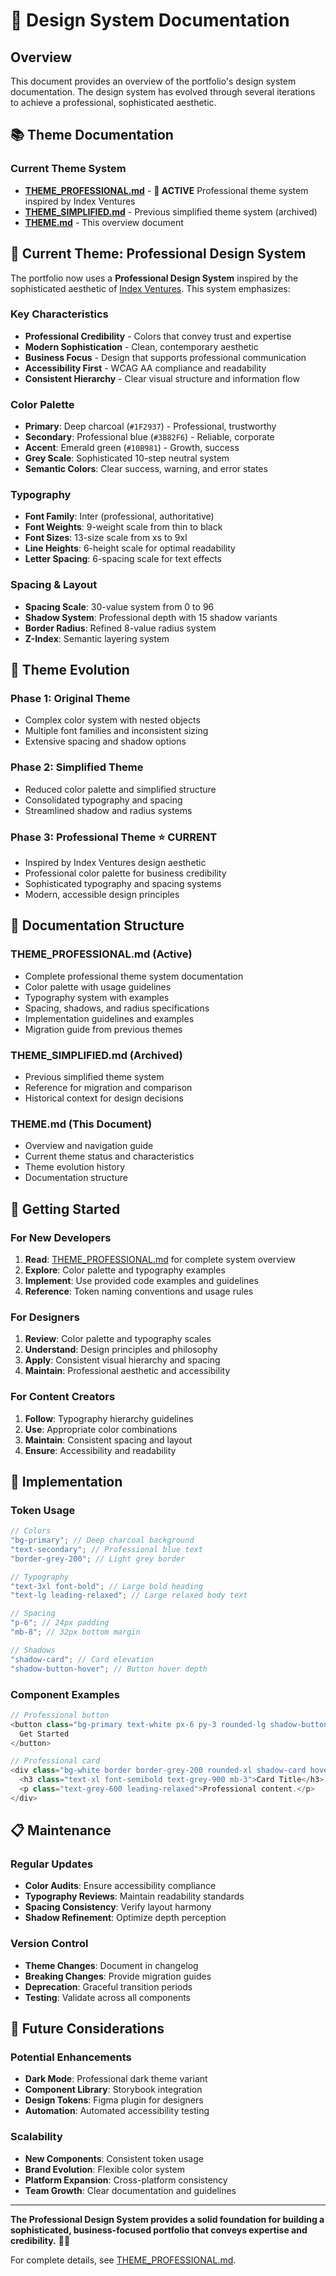 # 🎨 Design System Documentation

## Overview

This document provides an overview of the portfolio's design system documentation. The design system has evolved through several iterations to achieve a professional, sophisticated aesthetic.

## **📚 Theme Documentation**

### **Current Theme System**

- **[THEME_PROFESSIONAL.md](./THEME_PROFESSIONAL.md)** - **🎯 ACTIVE** Professional theme system inspired by Index Ventures
- **[THEME_SIMPLIFIED.md](./THEME_SIMPLIFIED.md)** - Previous simplified theme system (archived)
- **[THEME.md](./THEME.md)** - This overview document

## **🎨 Current Theme: Professional Design System**

The portfolio now uses a **Professional Design System** inspired by the sophisticated aesthetic of [Index Ventures](https://land-book.com/websites/62694-index-ventures-index-ventures). This system emphasizes:

### **Key Characteristics**

- **Professional Credibility** - Colors that convey trust and expertise
- **Modern Sophistication** - Clean, contemporary aesthetic
- **Business Focus** - Design that supports professional communication
- **Accessibility First** - WCAG AA compliance and readability
- **Consistent Hierarchy** - Clear visual structure and information flow

### **Color Palette**

- **Primary**: Deep charcoal (`#1F2937`) - Professional, trustworthy
- **Secondary**: Professional blue (`#3B82F6`) - Reliable, corporate
- **Accent**: Emerald green (`#10B981`) - Growth, success
- **Grey Scale**: Sophisticated 10-step neutral system
- **Semantic Colors**: Clear success, warning, and error states

### **Typography**

- **Font Family**: Inter (professional, authoritative)
- **Font Weights**: 9-weight scale from thin to black
- **Font Sizes**: 13-size scale from xs to 9xl
- **Line Heights**: 6-height scale for optimal readability
- **Letter Spacing**: 6-spacing scale for text effects

### **Spacing & Layout**

- **Spacing Scale**: 30-value system from 0 to 96
- **Shadow System**: Professional depth with 15 shadow variants
- **Border Radius**: Refined 8-value radius system
- **Z-Index**: Semantic layering system

## **🔄 Theme Evolution**

### **Phase 1: Original Theme**

- Complex color system with nested objects
- Multiple font families and inconsistent sizing
- Extensive spacing and shadow options

### **Phase 2: Simplified Theme**

- Reduced color palette and simplified structure
- Consolidated typography and spacing
- Streamlined shadow and radius systems

### **Phase 3: Professional Theme** ⭐ **CURRENT**

- Inspired by Index Ventures design aesthetic
- Professional color palette for business credibility
- Sophisticated typography and spacing systems
- Modern, accessible design principles

## **📖 Documentation Structure**

### **THEME_PROFESSIONAL.md** (Active)

- Complete professional theme system documentation
- Color palette with usage guidelines
- Typography system with examples
- Spacing, shadows, and radius specifications
- Implementation guidelines and examples
- Migration guide from previous themes

### **THEME_SIMPLIFIED.md** (Archived)

- Previous simplified theme system
- Reference for migration and comparison
- Historical context for design decisions

### **THEME.md** (This Document)

- Overview and navigation guide
- Current theme status and characteristics
- Theme evolution history
- Documentation structure

## **🚀 Getting Started**

### **For New Developers**

1. **Read**: [THEME_PROFESSIONAL.md](./THEME_PROFESSIONAL.md) for complete system overview
2. **Explore**: Color palette and typography examples
3. **Implement**: Use provided code examples and guidelines
4. **Reference**: Token naming conventions and usage rules

### **For Designers**

1. **Review**: Color palette and typography scales
2. **Understand**: Design principles and philosophy
3. **Apply**: Consistent visual hierarchy and spacing
4. **Maintain**: Professional aesthetic and accessibility

### **For Content Creators**

1. **Follow**: Typography hierarchy guidelines
2. **Use**: Appropriate color combinations
3. **Maintain**: Consistent spacing and layout
4. **Ensure**: Accessibility and readability

## **🔧 Implementation**

### **Token Usage**

```typescript
// Colors
"bg-primary"; // Deep charcoal background
"text-secondary"; // Professional blue text
"border-grey-200"; // Light grey border

// Typography
"text-3xl font-bold"; // Large bold heading
"text-lg leading-relaxed"; // Large relaxed body text

// Spacing
"p-6"; // 24px padding
"mb-8"; // 32px bottom margin

// Shadows
"shadow-card"; // Card elevation
"shadow-button-hover"; // Button hover depth
```

### **Component Examples**

```typescript
// Professional button
<button class="bg-primary text-white px-6 py-3 rounded-lg shadow-button hover:shadow-button-hover transition-all duration-300">
  Get Started
</button>

// Professional card
<div class="bg-white border border-grey-200 rounded-xl shadow-card hover:shadow-card-hover transition-shadow duration-300 p-6">
  <h3 class="text-xl font-semibold text-grey-900 mb-3">Card Title</h3>
  <p class="text-grey-600 leading-relaxed">Professional content.</p>
</div>
```

## **📋 Maintenance**

### **Regular Updates**

- **Color Audits**: Ensure accessibility compliance
- **Typography Reviews**: Maintain readability standards
- **Spacing Consistency**: Verify layout harmony
- **Shadow Refinement**: Optimize depth perception

### **Version Control**

- **Theme Changes**: Document in changelog
- **Breaking Changes**: Provide migration guides
- **Deprecation**: Graceful transition periods
- **Testing**: Validate across all components

## **🎯 Future Considerations**

### **Potential Enhancements**

- **Dark Mode**: Professional dark theme variant
- **Component Library**: Storybook integration
- **Design Tokens**: Figma plugin for designers
- **Automation**: Automated accessibility testing

### **Scalability**

- **New Components**: Consistent token usage
- **Brand Evolution**: Flexible color system
- **Platform Expansion**: Cross-platform consistency
- **Team Growth**: Clear documentation and guidelines

---

**The Professional Design System provides a solid foundation for building a sophisticated, business-focused portfolio that conveys expertise and credibility.** 🎨✨

For complete details, see [THEME_PROFESSIONAL.md](./THEME_PROFESSIONAL.md).
